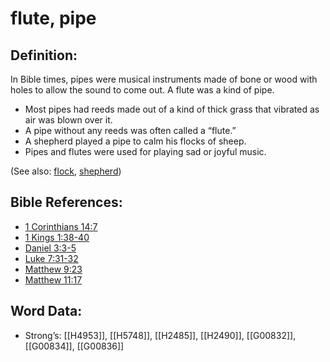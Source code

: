 # flute, pipe

## Definition:

In Bible times, pipes were musical instruments made of bone or wood with holes to allow the sound to come out. A flute was a kind of pipe.

* Most pipes had reeds made out of a kind of thick grass that vibrated as air was blown over it.
* A pipe without any reeds was often called a “flute.”
* A shepherd played a pipe to calm his flocks of sheep.
* Pipes and flutes were used for playing sad or joyful music.

(See also: [flock](../other/flock.md), [shepherd](../other/shepherd.md))

## Bible References:

* [1 Corinthians 14:7](rc://en/tn/help/1co/14/07)
* [1 Kings 1:38-40](rc://en/tn/help/1ki/01/38)
* [Daniel 3:3-5](rc://en/tn/help/dan/03/03)
* [Luke 7:31-32](rc://en/tn/help/luk/07/31)
* [Matthew 9:23](rc://en/tn/help/mat/09/23)
* [Matthew 11:17](rc://en/tn/help/mat/11/17)

## Word Data:

* Strong’s: [[H4953]], [[H5748]], [[H2485]], [[H2490]], [[G00832]], [[G00834]], [[G00836]]
